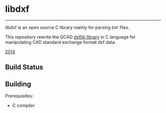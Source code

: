 # libdxf

----

libdxf is an open source C library mainly for parsing `DXF` files. 

This repository rewrite the QCAD [dxflib library](https://github.com/qcad/qcad/tree/master/src/3rdparty/dxflib) in C language for manipulating CAD standard exchange format dxf data.

[2014](http://images.autodesk.com/adsk/files/autocad_2014_pdf_dxf_reference_enu.pdf)

## Build Status

## Building

Prerequisites:

- C compiler
